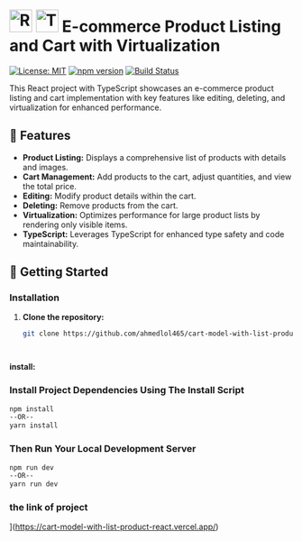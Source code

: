 # <img src="https://upload.wikimedia.org/wikipedia/commons/a/a7/React-icon.svg" alt="React Logo" width="40" height="40"/> <img src="https://upload.wikimedia.org/wikipedia/commons/4/4c/Typescript_logo_2020.svg" alt="TypeScript Logo" width="40" height="40"/>  E-commerce Product Listing and Cart with Virtualization

[![License: MIT](https://img.shields.io/badge/License-MIT-green.svg)](https://opensource.org/licenses/MIT)
[![npm version](https://img.shields.io/npm/v/npm.svg?style=flat)](https://www.npmjs.com/)
[![Build Status](https://img.shields.io/badge/build-passing-brightgreen)](https://your-ci-link)

This React project with TypeScript showcases an e-commerce product listing and cart implementation with key features like editing, deleting, and virtualization for enhanced performance.

## 🌟 Features

- **Product Listing:** Displays a comprehensive list of products with details and images.
- **Cart Management:** Add products to the cart, adjust quantities, and view the total price.
- **Editing:** Modify product details within the cart.
- **Deleting:** Remove products from the cart.
- **Virtualization:** Optimizes performance for large product lists by rendering only visible items.
- **TypeScript:** Leverages TypeScript for enhanced type safety and code maintainability.

## 🚀 Getting Started


### Installation

1. **Clone the repository:**

   ```bash
   git clone https://github.com/ahmedlol465/cart-model-with-list-product-react.git




 **install:**
 
### Install Project Dependencies Using The Install Script

```bash
npm install
--OR--
yarn install
```

### Then Run Your Local Development Server

```bash
npm run dev
--OR--
yarn run dev
```


### the link of project 

](https://cart-model-with-list-product-react.vercel.app/)

